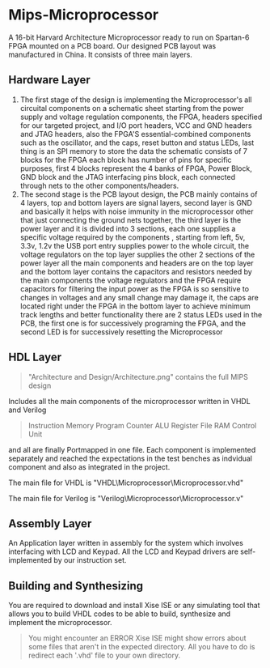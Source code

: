 # Mips-Microprocessor
A 16-bit Harvard Architecture Microprocessor ready to run on Spartan-6 FPGA mounted on a PCB board. Our designed PCB layout was manufactured in China. It consists of three main layers.

## Hardware Layer
1. The first stage of the design is implementing the Microprocessor's all circuital components on a schematic sheet starting from the power supply and voltage regulation components, the FPGA, headers specified for our targeted project, and I/O port headers, VCC and GND headers and JTAG headers, also the FPGA'S essential-combined components such as the oscillator, and the caps, reset button and status LEDs, last thing is an SPI memory to store the data
the schematic consists of 7 blocks for the FPGA each block has number of pins for specific purposes, first 4 blocks represent the 4 banks of FPGA, Power Block, GND block and the JTAG interfacing pins block, each connected through nets to the other components/headers.
2. The second stage is the PCB layout design, the PCB mainly contains of 4 layers, top and bottom layers are signal layers, second layer is GND and basically it helps with noise immunity in the microprocessor other that just connecting the ground nets together, the third layer is the power layer and it is divided into 3 sections, each one supplies a specific voltage required by the components , starting from left, 5v, 3.3v, 1.2v
the USB port entry supplies power to the whole circuit, the voltage regulators on the top layer supplies the other 2 sections of the power layer
all the main components and headers are on the top layer and the bottom layer contains the capacitors and resistors needed by the main components
the voltage regulators and the FPGA require capacitors for filtering the input power as the FPGA is so sensitive to changes in voltages and any small change may damage it, the caps are located right under the FPGA in the bottom layer to achieve minimum track lengths and better functionality
there are 2 status LEDs used in the PCB, the first one is for successively programing the FPGA, and the second LED is for successively resetting the Microprocessor

## HDL Layer

> "Architecture and Design/Architecture.png" contains the full MIPS design

Includes all the main components of the microprocessor written in VHDL and Verilog
> Instruction Memory
> Program Counter
> ALU
> Register File
> RAM
> Control Unit

and all are finally Portmapped in one file.
Each component is implemented separately and reached the expectations in the test benches as indvidual component and also as integrated in the project.

The main file for VHDL is "VHDL\Microprocessor\Microprocessor.vhd"

The main file for Verilog is "Verilog\Microprocessor\Microprocessor.v"

## Assembly Layer

An Application layer written in assembly for the system which involves interfacing with LCD and Keypad. All the LCD and Keypad drivers are self-implemented by our instruction set.

## Building and Synthesizing

You are required to download and install Xise ISE or any simulating tool that allows you to build VHDL codes to be able to build, synthesize and implement the microprocessor.

> You might encounter an ERROR
> Xise ISE might show errors about some files that aren't in the expected directory. All you have to do is redirect each '.vhd' file to your own
> directory.
